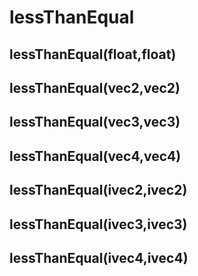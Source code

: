 # lessThanEqual

## lessThanEqual(float,float)

## lessThanEqual(vec2,vec2)

## lessThanEqual(vec3,vec3)

## lessThanEqual(vec4,vec4)

## lessThanEqual(ivec2,ivec2)

## lessThanEqual(ivec3,ivec3)

## lessThanEqual(ivec4,ivec4)

